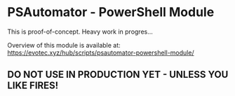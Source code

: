 # PSAutomator - PowerShell Module

This is proof-of-concept. Heavy work in progres...

Overview of this module is available at: https://evotec.xyz/hub/scripts/psautomator-powershell-module/

## DO NOT USE IN **PRODUCTION** YET - UNLESS YOU LIKE FIRES!
